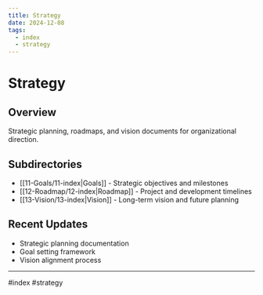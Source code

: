 ```yaml
---
title: Strategy
date: 2024-12-08
tags:
  - index
  - strategy
---
```


# Strategy

## Overview
Strategic planning, roadmaps, and vision documents for organizational direction.

## Subdirectories
- [[11-Goals/11-index|Goals]] - Strategic objectives and milestones
- [[12-Roadmap/12-index|Roadmap]] - Project and development timelines
- [[13-Vision/13-index|Vision]] - Long-term vision and future planning

## Recent Updates
- Strategic planning documentation
- Goal setting framework
- Vision alignment process

---

#index #strategy